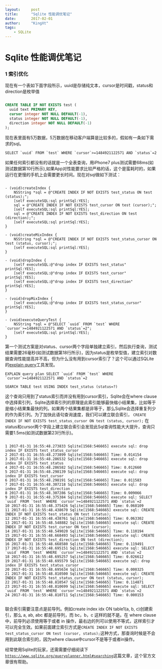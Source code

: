 ```yaml
---
layout:     post		
title:      "Sqlite 性能调优笔记"		
date:       2017-02-01	
author:     "KingXt"		
tags:
    - SQLite
---
```


# Sqlite 性能调优笔记


### 1 索引优化

现在有一个表如下面字段所示，uuid是存储纯文本，cursor是时间戳，status和direction是枚举值

```sql

CREATE TABLE IF NOT EXISTS test (
  uuid text PRIMARY KEY,
  cursor integer NOT NULL DEFAULT(-1),
  status integer NOT NULL DEFAULT(-1),
  direction integer NOT NULL DEFAULT(-1)
);

```

现在表里面有5万数据，5万数据在移动客户端算是比较多的，假如有一条如下需求的sql。

```
SELECT `uuid` FROM `test` WHERE `cursor`>=1484921122571 AND `status`=2
```

如果任何索引都没有的话就是一个全表查询，用iPhone7 plus测试需要68ms(如测试数据第10行所示),如果App对性能要求比较严格的话，这个是蛮耗时的，如果运行在更慢的手机上会需要更长时间。现在对sql做如下测试：

```objc

- (void)createIndex {
    NSString *sql = @"CREATE INDEX IF NOT EXISTS test_status ON test (status);";
    [self executeSQL:sql printSql:YES];
    sql = @"CREATE INDEX IF NOT EXISTS test_cursor ON test (cursor);";
    [self executeSQL:sql printSql:YES];
    sql = @"CREATE INDEX IF NOT EXISTS test_direction ON test (direction);";
    [self executeSQL:sql printSql:YES];
}

- (void)createMixIndex {
    NSString *sql = @"CREATE INDEX IF NOT EXISTS test_status_cursor ON test (status, cursor);";
    [self executeSQL:sql printSql:YES];
}

- (void)dropIndex {
    [self executeSQL:@"drop index IF EXISTS test_status" printSql:YES];
    [self executeSQL:@"drop index IF EXISTS test_cursor" printSql:YES];
    [self executeSQL:@"drop index IF EXISTS test_direction" printSql:YES];
}

- (void)dropMixIndex {
    [self executeSQL:@"drop index IF EXISTS test_status_cursor" printSql:YES];
}

- (void)executeQueryTest {
    NSString *sql = @"SELECT `uuid` FROM `test` WHERE `cursor`>=1484921122571 AND `status`=2";
    [self executeSQL:sql printSql:YES];
}

```

第一个测试方案是对status、cursor两个字段单独建立索引，然后执行查询，测试结果需要26毫秒(如测试数据第18行所示)，因为status是枚举型值，建立索引对数据查询性能提高并不高，但为什么没有用到cursor索引了？这个可以通过SQLite的[explain query]("https://www.sqlite.org/queryplanner.html#searching")工具发现。

```
EXPLAIN query plan SELECT `uuid` FROM `test` WHERE `cursor`>=1484921122571 AND `status`=2

SEARCH TABLE test USING INDEX test_status (status=?)
```

这个查询只用到了status索引而并没有用到cursor索引，Sqlite会在where clause中选择索引列，Sqlite选择索引列的原理是此索引能够最快缩小结果集，比如等于是缩小结果集最快的列。如果两个结果集都是非等于，那么Sqlite会选择重复列少的作为索引列。为了加快此语句查询速度，我们可以建立联合索引，
`CREATE INDEX IF NOT EXISTS test_status_cursor ON test (status, cursor);`  在status和cursor两个字段上建立联合索引会发现此Sql查询性能大大提升，查询只需要1.5ms(如测试数据第23行所示)。


```

1 2017-01-31 16:55:48.273833 Sqlite[1568:546665] execute sql: drop index IF EXISTS test_status_cursor
2 2017-01-31 16:55:48.273899 Sqlite[1568:546665] Time: 0.014154
3 2017-01-31 16:55:48.286532 Sqlite[1568:546665] execute sql: drop index IF EXISTS test_status
4 2017-01-31 16:55:48.286582 Sqlite[1568:546665] Time: 0.012660
5 2017-01-31 16:55:48.298139 Sqlite[1568:546665] execute sql: drop index IF EXISTS test_cursor
6 2017-01-31 16:55:48.298191 Sqlite[1568:546665] Time: 0.011583
7 2017-01-31 16:55:48.307218 Sqlite[1568:546665] execute sql: drop index IF EXISTS test_direction
8 2017-01-31 16:55:48.307286 Sqlite[1568:546665] Time: 0.009066
9 2017-01-31 16:55:48.375384 Sqlite[1568:546665] execute sql: SELECT `uuid` FROM `test` WHERE `cursor`>=1484921122571 AND `status`=2
10 2017-01-31 16:55:48.375426 Sqlite[1568:546665] Time: 0.068109
11 2017-01-31 16:55:48.438670 Sqlite[1568:546665] execute sql: CREATE INDEX IF NOT EXISTS test_status ON test (status);
12 2017-01-31 16:55:48.438761 Sqlite[1568:546665] Time: 0.063302
13 2017-01-31 16:55:48.548882 Sqlite[1568:546665] execute sql: CREATE INDEX IF NOT EXISTS test_cursor ON test (cursor);
14 2017-01-31 16:55:48.549020 Sqlite[1568:546665] Time: 0.110194
15 2017-01-31 16:55:48.668493 Sqlite[1568:546665] execute sql: CREATE INDEX IF NOT EXISTS test_direction ON test (direction);
16 2017-01-31 16:55:48.668580 Sqlite[1568:546665] Time: 0.119491
17 2017-01-31 16:55:48.695151 Sqlite[1568:546665] execute sql: SELECT `uuid` FROM `test` WHERE `cursor`>=1484921122571 AND `status`=2
18 2017-01-31 16:55:48.695257 Sqlite[1568:546665] Time: 0.026612
19 2017-01-31 16:55:48.695579 Sqlite[1568:546665] execute sql: drop index IF EXISTS test_status_cursor
20 2017-01-31 16:55:48.695634 Sqlite[1568:546665] Time: 0.000325
21 2017-01-31 16:55:48.810500 Sqlite[1568:546665] execute sql: CREATE INDEX IF NOT EXISTS test_status_cursor ON test (status, cursor);
22 2017-01-31 16:55:48.810547 Sqlite[1568:546665] Time: 0.114871
23 2017-01-31 16:55:48.810699 Sqlite[1568:546665] execute sql: SELECT `uuid` FROM `test` WHERE `cursor`>=1484921122571 AND `status`=2
24 2017-01-31 16:55:48.810711 Sqlite[1568:546665] Time: 0.000153


```
			
联合索引需要注意点是前导列。例如create index idx ON table1(a, b, c)创建索引，那么 a, ab, abc 都是前导列，而 bc，b，c 这样的就不是。在 where clause中，前导列必须使用等于或者 in 操作，最右边的列可以使用不等式，这样索引才可以完全生效。如果前面建立索引方式是`CREATE INDEX IF NOT EXISTS test_status_cursor ON test (cursor, status);`这种方式，那查询时候是不会用到此联合索引的，因为where clause中cursor不是等于或者in操作。


经常使用Sqlite的玩家，还需需要仔细阅读下[`https://www.sqlite.org/queryplanner.html#searching`](https://www.sqlite.org/queryplanner.html#searching)这篇文章，这个官方文章很有帮助。